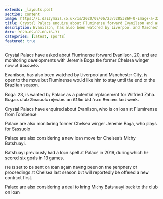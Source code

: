 ```yaml
---
extends: _layouts.post
section: content
image: https://i.dailymail.co.uk/1s/2020/09/06/23/32853860-0-image-a-32_1599432727945.jpg 
title: Crystal Palace enquire about Fluminense forward Evanilson and are tracking winger Jeremie Boga 
description: Evanilson, has also been watched by Liverpool and Manchester City, is open to the move but Fluminense would like him to stay until the end of the Brazilian season. 
date: 2020-09-07-00-16-31 
categories: [latest, sports] 
featured: true 
--- 
```

Crystal Palace have asked about Fluminense forward Evanilson, 20, and are monitoring developments with Jeremie Boga the former Chelsea winger now at Sassuolo. 

Evanilson, has also been watched by Liverpool and Manchester City, is open to the move but Fluminense would like him to stay until the end of the Brazilian season. 

Boga, 23, is wanted by Palace as a potential replacement for Wilfried Zaha. Boga's club Sassuolo rejected an £18m bid from Rennes last week. 

Crystal Palace have enquired about Evanilson, who is on loan at Fluminense from Tombense

Palace are also monitoring former Chelsea winger Jeremie Boga, who plays for Sassuolo

Palace are also considering a new loan move for Chelsea’s Michy Batshuayi. 

Batshuayi previously had a loan spell at Palace in 2019, during which he scored six goals in 13 games.

He is set to be sent on loan again having been on the periphery of proceedings at Chelsea last season but will reportedly be offered a new contract first. 

Palace are also considering a deal to bring Michy Batshuayi back to the club on loan

